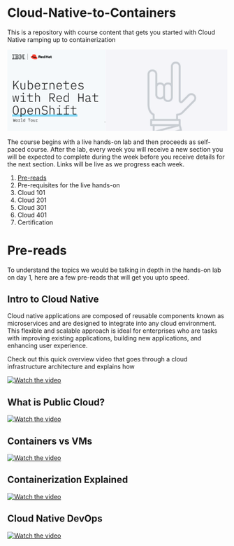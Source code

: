 # Cloud-Native-to-Containers
This is a repository with course content that gets you started with Cloud Native ramping up to containerization

![logo](img/bsok-1.png)

The course begins with a live hands-on lab and then proceeds as self-paced course. After the lab, every week you will receive a new section you will be expected to complete during the week before you receive details for the next section. Links will be live as we progress each week.

1. [Pre-reads](https://github.com/IBM-Developer-Advocacy-India/Cloud-Native-to-Containers#pre-reads)
2. Pre-requisites for the live hands-on
3. Cloud 101
4. Cloud 201
5. Cloud 301
6. Cloud 401
7. Certification

# Pre-reads

To understand the topics we would be talking in depth in the hands-on lab on day 1, here are a few pre-reads that will get you upto speed. 

## Intro to Cloud Native

Cloud native applications are composed of reusable components known as microservices and are designed to integrate into any cloud environment. This flexible and scalable approach is ideal for enterprises who are tasks with improving existing applications, building new applications, and enhancing user experience.

Check out this quick overview video that goes through a cloud infrastructure architecture and explains how 

[![Watch the video](https://img.youtube.com/vi/fp9_ubiKqFU/0.jpg)](https://www.youtube.com/watch?v=fp9_ubiKqFU)

## What is Public Cloud?

[![Watch the video](https://img.youtube.com/vi/KaCyfQ7luVY/0.jpg)](https://www.youtube.com/watch?v=KaCyfQ7luVY)

## Containers vs VMs

[![Watch the video](https://img.youtube.com/vi/cjXI-yxqGTI/0.jpg)](https://www.youtube.com/watch?v=cjXI-yxqGTI)

## Containerization Explained

[![Watch the video](https://img.youtube.com/vi/0qotVMX-J5s/0.jpg)](https://www.youtube.com/watch?v=0qotVMX-J5s)

## Cloud Native DevOps

[![Watch the video](https://img.youtube.com/vi/FzERTm_j2wE/0.jpg)](https://www.youtube.com/watch?v=FzERTm_j2wE)

